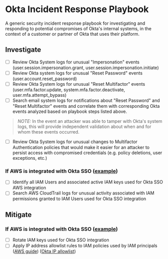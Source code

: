 # Okta Incident Response Playbook
A generic security incident response playbook for investigating and responding to potential compromises of Okta's internal systems, in the context of a customer or partner of Okta that uses their platform.

## Investigate
- [ ] Review Okta System logs for unusual "Impersonation" events (user.session.impersonation.grant, user.session.impersonation.initiate)
- [ ] Review Okta system logs for unusual "Reset Password" events (user.account.reset_password)
- [ ] Review Okta System logs for unusual "Reset Multifactor" events (user.mfa.factor.update, system.mfa.factor.deactivate, user.mfa.attempt_bypass)
- [ ] Search email system logs for notifications about "Reset Password" and "Reset Multifactor" events and correlate them with corresponding Okta events analyzed based on playbook steps listed above. 
>*NOTE:* In the event an attacker was able to tamper with Okta's system logs, this will provide independent validation about when and for whom these events occurred.
- [ ] Review Okta System logs for unusual changes to Multifactor Authentication policies that would make it easier for an attacker to persist access with compromised credentials (e.g. policy deletions, user exceptions, etc.)

### If AWS is integrated with Okta SSO ([example](https://saml-doc.okta.com/SAML_Docs/How-to-Configure-SAML-2.0-for-Amazon-Web-Service.html?baseAdminUrl=https://rapid7-admin.okta.com&app=amazon_aws&instanceId=0oa197c2qafCHfvnH0h8))
- [ ] Identify all IAM Users and associated active IAM keys used for Okta SSO AWS integration
- [ ] Search AWS CloudTrail logs for unusual activity associated with IAM permissions granted to IAM Users used for Okta SSO integration

## Mitigate
### If AWS is integrated with Okta SSO ([example](https://saml-doc.okta.com/SAML_Docs/How-to-Configure-SAML-2.0-for-Amazon-Web-Service.html?baseAdminUrl=https://rapid7-admin.okta.com&app=amazon_aws&instanceId=0oa197c2qafCHfvnH0h8))
- [ ] Rotate IAM keys used for Okta SSO integration
- [ ] Apply IP address allowlist rules to IAM policies used by IAM principals ([AWS guide](https://docs.aws.amazon.com/IAM/latest/UserGuide/reference_policies_examples_aws_deny-ip.html)) ([Okta IP allowlist](https://help.okta.com/en/prod/Content/Topics/Security/ip-address-allow-listing.htm))

